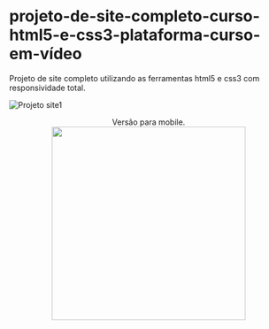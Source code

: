 # projeto-de-site-completo-curso-html5-e-css3-plataforma-curso-em-vídeo
Projeto de site completo utilizando as ferramentas html5 e css3 com responsividade total.

![Projeto site1](https://user-images.githubusercontent.com/99043032/202881162-491d3dbf-cd34-40f6-9197-cb24607d954b.jpg)

<div align="center">
Versão para mobile.
</div>

<div align="center">
<img src="https://user-images.githubusercontent.com/99043032/202881181-6b17c4d1-3973-4a90-849f-79d44c301a91.jpg" width="350px" />
</div>
